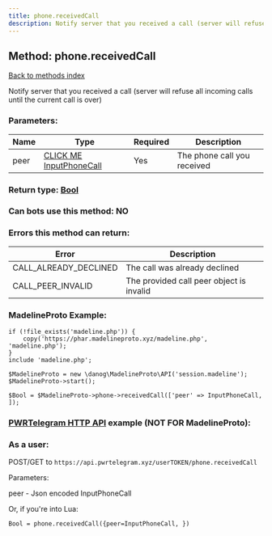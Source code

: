```yaml
---
title: phone.receivedCall
description: Notify server that you received a call (server will refuse all incoming calls until the current call is over)
---
```

## Method: phone.receivedCall  
[Back to methods index](index.md)


Notify server that you received a call (server will refuse all incoming calls until the current call is over)

### Parameters:

| Name     |    Type       | Required | Description |
|----------|---------------|----------|-------------|
|peer|[CLICK ME InputPhoneCall](../types/InputPhoneCall.md) | Yes|The phone call you received|


### Return type: [Bool](../types/Bool.md)

### Can bots use this method: **NO**


### Errors this method can return:

| Error    | Description   |
|----------|---------------|
|CALL_ALREADY_DECLINED|The call was already declined|
|CALL_PEER_INVALID|The provided call peer object is invalid|


### MadelineProto Example:


```
if (!file_exists('madeline.php')) {
    copy('https://phar.madelineproto.xyz/madeline.php', 'madeline.php');
}
include 'madeline.php';

$MadelineProto = new \danog\MadelineProto\API('session.madeline');
$MadelineProto->start();

$Bool = $MadelineProto->phone->receivedCall(['peer' => InputPhoneCall, ]);
```

### [PWRTelegram HTTP API](https://pwrtelegram.xyz) example (NOT FOR MadelineProto):



### As a user:

POST/GET to `https://api.pwrtelegram.xyz/userTOKEN/phone.receivedCall`

Parameters:

peer - Json encoded InputPhoneCall




Or, if you're into Lua:

```
Bool = phone.receivedCall({peer=InputPhoneCall, })
```


